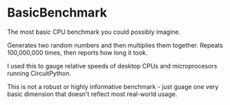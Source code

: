 # BasicBenchmark
The most basic CPU benchmark you could possibly imagine.

Generates two random numbers and then multiplies them together.
Repeats 100,000,000 times, then reports how long it took.

I used this to gauge relative speeds of desktop CPUs and microprocesors running CircuitPython.

This is not a robust or highly informative benchmark - just guage one very basic dimension that doesn't reflect most real-world usage.
